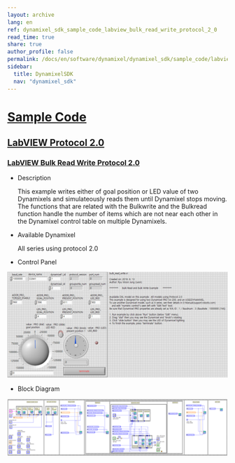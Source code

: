 ```yaml
---
layout: archive
lang: en
ref: dynamixel_sdk_sample_code_labview_bulk_read_write_protocol_2_0
read_time: true
share: true
author_profile: false
permalink: /docs/en/software/dynamixel/dynamixel_sdk/sample_code/labview_bulk_read_write_protocol_2_0/
sidebar:
  title: DynamixelSDK
  nav: "dynamixel_sdk"
---
```


<div style="counter-reset: h1 3"></div>
<div style="counter-reset: h2 21"></div>
<div style="counter-reset: h3 3"></div>

# [Sample Code](#sample-code)

## [LabVIEW Protocol 2.0](#labview-protocol-20)

### [LabVIEW Bulk Read Write Protocol 2.0](#labview-bulk-read-write-protocol-20)

- Description

  This example writes either of goal position or LED value of two Dynamixels and simulateously reads them until Dynamixel stops moving. The functions that are related with the Bulkwrite and the Bulkread function handle the number of items which are not near each other in the Dynamixel control table on multiple Dynamixels.

- Available Dynamixel

  All series using protocol 2.0

- Control Panel

![](https://github.com/ROBOTIS-GIT/ROBOTIS-Documents/blob/master/wiki-images/DynamixelSDK/4.SDKExample/4.7%20LabVIEW/bulk_read_write2/bulk_read_write2.png)

- Block Diagram

![](https://github.com/ROBOTIS-GIT/ROBOTIS-Documents/blob/master/wiki-images/DynamixelSDK/4.SDKExample/4.7%20LabVIEW/bulk_read_write2/block_diagram.png)
